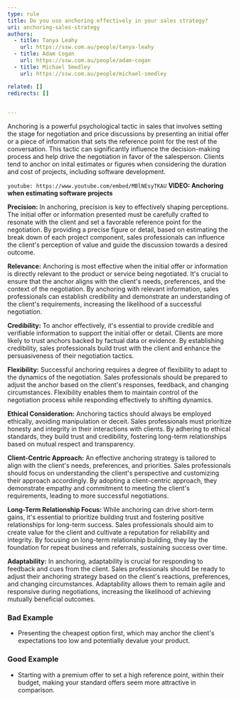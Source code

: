 ```yaml
---
type: rule
title: Do you use anchoring effectively in your sales strategy?
uri: anchoring-sales-strategy
authors:
  - title: Tanya Leahy
    url: https://ssw.com.au/people/tanya-leahy
  - title: Adam Cogan
    url: https://ssw.com.au/people/adam-cogan
  - title: Michael Smedley
    url: https://ssw.com.au/people/michael-smedley

related: []
redirects: []
  

---
```


Anchoring is a powerful psychological tactic in sales that involves setting the stage for negotiation and price discussions by presenting an initial offer or a piece of information that sets the reference point for the rest of the conversation. This tactic can significantly influence the decision-making process and help drive the negotiation in favor of the salesperson. Clients tend to anchor on inital estimates or figures when considering the duration and cost of projects, including software development.

<!--endintro-->

`youtube: https://www.youtube.com/embed/MBlNEsyTKAU`
**VIDEO: Anchoring when estimating software projects**  

**Precision:** In anchoring, precision is key to effectively shaping perceptions. The initial offer or information presented must be carefully crafted to resonate with the client and set a favorable reference point for the negotiation. By providing a precise figure or detail, based on estimating the break down of each project component, sales professionals can influence the client's perception of value and guide the discussion towards a desired outcome.

**Relevance:** Anchoring is most effective when the initial offer or information is directly relevant to the product or service being negotiated. It's crucial to ensure that the anchor aligns with the client's needs, preferences, and the context of the negotiation. By anchoring with relevant information, sales professionals can establish credibility and demonstrate an understanding of the client's requirements, increasing the likelihood of a successful negotiation.

**Credibility:** To anchor effectively, it's essential to provide credible and verifiable information to support the initial offer or detail. Clients are more likely to trust anchors backed by factual data or evidence. By establishing credibility, sales professionals build trust with the client and enhance the persuasiveness of their negotiation tactics.

**Flexibility:** Successful anchoring requires a degree of flexibility to adapt to the dynamics of the negotiation. Sales professionals should be prepared to adjust the anchor based on the client's responses, feedback, and changing circumstances. Flexibility enables them to maintain control of the negotiation process while responding effectively to shifting dynamics.

**Ethical Consideration:** Anchoring tactics should always be employed ethically, avoiding manipulation or deceit. Sales professionals must prioritize honesty and integrity in their interactions with clients. By adhering to ethical standards, they build trust and credibility, fostering long-term relationships based on mutual respect and transparency.

**Client-Centric Approach:** An effective anchoring strategy is tailored to align with the client's needs, preferences, and priorities. Sales professionals should focus on understanding the client's perspective and customizing their approach accordingly. By adopting a client-centric approach, they demonstrate empathy and commitment to meeting the client's requirements, leading to more successful negotiations.

**Long-Term Relationship Focus:** While anchoring can drive short-term gains, it's essential to prioritize building trust and fostering positive relationships for long-term success. Sales professionals should aim to create value for the client and cultivate a reputation for reliability and integrity. By focusing on long-term relationship building, they lay the foundation for repeat business and referrals, sustaining success over time.

**Adaptability:** In anchoring, adaptability is crucial for responding to feedback and cues from the client. Sales professionals should be ready to adjust their anchoring strategy based on the client's reactions, preferences, and changing circumstances. Adaptability allows them to remain agile and responsive during negotiations, increasing the likelihood of achieving mutually beneficial outcomes.

### Bad Example

- Presenting the cheapest option first, which may anchor the client's expectations too low and potentially devalue your product.

### Good Example

- Starting with a premium offer to set a high reference point, within their budget, making your standard offers seem more attractive in comparison.



